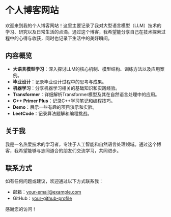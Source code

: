 # 个人博客网站

欢迎来到我的个人博客网站！这里主要记录了我对大型语言模型（LLM）技术的学习、研究以及日常生活的点滴。通过这个博客，我希望能分享自己在技术探索过程中的心得与收获，同时也记录下生活中的美好瞬间。

## 内容概览

- **大语言模型学习**：深入探讨LLM的核心机制、模型结构、训练方法以及应用案例。
- **毕业设计**：记录毕业设计过程中的思考与成果。
- **机器学习**：分享机器学习相关的基础知识和实践经验。
- **Transformer**：详细解析Transformer模型及其在自然语言处理中的应用。
- **C++ Primer Plus**：记录C++学习笔记和编程技巧。
- **Demo**：展示一些有趣的项目演示和实验。
- **LeetCode**：记录算法题解和编程挑战。

## 关于我

我是一名热爱技术的学习者，专注于人工智能和自然语言处理领域。通过这个博客，我希望能够与志同道合的朋友们交流学习，共同进步。

## 联系方式

如有任何问题或建议，欢迎通过以下方式联系我：
- 邮箱：[your-email@example.com](meowovo1@gmail.com)
- GitHub：[your-github-profile](https://github.com/cat0825)

感谢您的访问！ 
